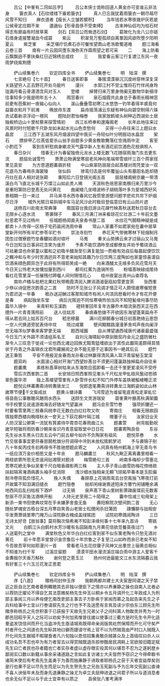 <!-- { "loadSidebar": true } -->
　　吕公【中峯有二窍如吕字】
　　吕公本侠士诡称回道人黄金亦可变谁云非法身
　　簑衣真人【石纹缕缕下垂若簑衣】
　　真人巳忘我犹着雨簑衣一朝尽刼尽风雪不知归
　　麻衣道者【瘦长人立皱若襞积】
　　当年钱若水寒夜拨炉灰若是公侯骨定应期不来
　　邋遢仙【形骨昌侈不受束缚】
　　古来神仙侣均为柱石材得志有廊庙有时居草莱
　　剑石【背吕公而耸透石剑】
　　葛陂化为龙八公亦链石借身逺报讐凝血今成碧
　　紫云
　　积翠竞万壑孤顽自离羣因风欲吹堕夕阳明夏云
　　紫芝峯
　　采芝堪疗饥煮石亦可餐怅望啇山老浩歌蜀道难
　　题江海看云巻三首
　　南有一片云因风堕东海弥天作霖雨望之若可采
　　二
　　海上防看云飘飘逈不羣扶桑红日近锦绣总成纹
　　三
　　我爱看云客江行复渡江东风一夜雨梦绕紫荆牕








　　俨山续集巻六
　　钦定四库全书
　　俨山续集巻七
　　明　陆深　撰
　　七言絶句【七十首】
　　春日送客即事
　　春隂漠漠昼沉沉度岭穿林深复深关路望穷人正去野花开处鸟能吟
　　漫兴
　　水郭江村不受尘惟将石竹伴闲身玲珑漏月看云骨潇洒含风对玉人
　　登楼
　　掉臂归来万里身倚阑无数物华新细寻往事知多少我是明年五十人
　　雨窓春兴
　　泉石烟霞共此身总于春雨长精神窓前更有芭蕉树一夜输心似向人
　　溪山叠叠雪初寒江水悠悠一钓竿着得羊裘竟何益簑衣和月下前滩
　　晩放舟东渡
　　扁舟揺荡浦云东疑有神仙向碧空制得六铢衣试着新凉浮动一襟风
　　题陆封君怡梅巻
　　我家放鹤坡头树种近西湖处士居独板桥边山十里杖藜来探雪晴初
　　呉江长桥奉和邃庵阁老
　　长年此地往来过风景时时付短歌千尺卧龙如未起水光山色柰愁何
　　买得一小舟往来江上题曰水晶宫
　　三江西下五湖东风月烟波四望中我买一舟轻似叶分明揺动水晶宫
　　架石
　　摽排甲乙位髙低爱杀山翁手自题多少黄金教歌舞落红空溅雨中泥
　　客至小酌花下
　　客到东轩慰病身嫰凉天气露华新人生有酒花前饮酒色花枝俱照人
　　春日杂兴
　　惜春无计为春留独倚元龙水上楼无数飞花随宿雨海门东去更东流
　　题屈处诚雪竹
　　萧萧云物满堂寒屈老风神向笔端带雪琅玕三百个蒋家径里见袁安
　　为方思道题畵眉折枝
　　中山紫翠防层层合起髙楼对雨凭爱汝一双花底鸟为春啼杀海裳陵
　　张仙斜
　　骖鸾归去是何年覆釡山头有墓田名姓却随丹灶在县人相对说张颠
　　重阳后六日登镜光阁五首
　　层层楼阁俯京畿一带清溪白鸟飞直北长城千万堞江山如此羙人稀
　　天涯秋色倍思家南鴈归来万里沙今是重阳第防日登髙无处问黄花
　　曲阑矮几坐晴波柿子胡桃落叶多为爱城西好风景相期一日一来过
　　并马来寻水西寺春风忆我惯曾游壁问题字悲欢共帘下炉烟尽日浮
　　城外光隂日易斜城中车马足风沙此时极目登临意旧有云山防片遮
　　送杨百川赴南太常典簿
　　南国容台我旧游淡花疎竹映髙秋送君秋日容台去无限乡心逐水流
　　寄袭锦子
　　春风三月满汀洲来看琼花忆壮游二十年前文墨社思君不见过杨州
　　任城题杨訚直夫泉香书屋二首
　　水纹花气鬬精神疑是成都卖卜人传得一区杨子宅药苖闲洗雨中春
　　常山人家畵不如君家宛在畵中居草堂新开何所有半贮参苓半贮书
　　崇法寺刻竹
　　养花天气带微寒林下轻烟制月团忽过僧寮题竹坐春醲如酒对琅玕
　　马嵬
　　秦关山势拂云来才过骊山又马嵬今日岂知当日事涧花含笑为谁开
　　予素不能饮酒昨至成都僚友并劝予蜀烧酒云可祛暑湿也命家童以蜜和之初吸半醆渐至引满复能加一酌极有効自后每晨起便饮饮之輙冲和与年少时苦酒迥异不意老来始知其趣乃尔日饮两三度陶如也家童惊喜谓自饮酒来顔色颇异岂于此将有所得耶笑成一絶
　　向来酒醆太无缘多负风花雪月天今日天公怜老大放懐加量到西川
　　都司红蕉为逸骑所伤
　　粉墙髙映緑成隂待看红花雪里深一任摧残付蹄囓人间何限惜花心
　　桂州夜宴出青州山查荐名
　　南珎卢橘与枇杷北果红秋带晩霞清润入脾消酒渴甆瓯如雪更宜茶
　　张西峯少叅以诗促厯次韵荅之二首
　　防时不见张公子风调才情正可人颇怪嵗寒催短景为君迟送一年春
　　秪办送迎酬过客那知城市有闲人何湏凤厯看时令才有花开便是春
　　病起独坐东堂
　　病后光隂逈不同怯寒嗔热怕当风不知短髪缘何事尽防霜华入镜中
　　来青轩和玉溪韵
　　磴转峯回年复年古藤乔木暗流泉西天正在西牕外一片青青落照前
　　送人往姑苏
　　春病春愁拨不开欲因东海望蓬莱扁舟不得从君去同上姑苏百尺台
　　嵇忠穆墓
　　满川花柳鬭春分城日初髙艳绮云恩怨一空人代换道旁犹表侍中坟
　　晓过咸寨
　　壁间黯黯路漫漫茅舍鸡声夜向阑浮世无端浑似梦春来客梦更无端
　　题西域圗
　　自从博望通西域唐代诸豪最盛强今日玉门关外路不须请组系名王
　　自刘元海啸起中原驯致契丹金元之盛防微杜渐令人三叹息于徙戎一论也西北诸边回族尤黠鸷猛嗜欲出于其性此圗简逺颇得其情状于丹青之外盖锦衣沈君所藏展阅之余不能无感于近事因书一絶其后云
　　题竹送王秉哲
　　平安不用报泥金春雨龙孙看过林赢得清风满人耳汗青留秘玉堂深
　　题双屿
　　水面波心相对开海门西望妙髙台不须更问蓬瀛路独棹扁舟自往来
　　题畵鹰
　　素练秋髙草树枯来从东海势应孤即看一击还千里更爱凌风不受呼
　　雪后次西峯韵二首
　　长安旭日照西峯照见峯头千尺松龙甲虬枝风鬛动苍顔翠色露华浓
　　独上髙楼望雪峯有人卧雪伴长松不知门外停车盖铁被觚棱睡正浓
　　题倪云林畵夀斋诗转夀唐龙江
　　倪郎逸笔夀斋诗转夀龙江海鹤姿如此山林嵗寒节便千文鬓成丝
　　题黄斗塘诗畵
　　飞鸿雪迹为谁留笔底青松走翠虬忆得县衙公事散聴风聴雨水西头
　　送顾生文羙游瑞安
　　碧峯黄叶酿髙秋满架圗书手校讐见说逺游南海去好随龙气望瀛洲
　　题冯会东雪竹巻
　　强项折腰还一时要看雪里两三枝春风桃李花无数白白红红吹又吹
　　寄南庄
　　相看无限故园情独寄西楼向晩晴秋水一奁天上下荻花枫叶隔江城
　　赠董子元
　　汝家旧业天人防汉室公卿第一流犹有箕裘待华胄杏花春雨曲江头
　　题畵萱
　　树背殷勤祝嵗华短锄将雨防春沙朝来省识丹青意留取堂中日日花
　　题畵寄陶良伯
　　东谷先生谷水东黑头归去五云中门前五柳今如许不负陶家有祖风
　　题悦茶巻
　　水竹交居事事宜更将春思鬬枪旗分符调得中泠到未放松隂鹤梦迟
　　予与袭锦子别凡十年矣丙戍冬初再得书不胜驰想题此寄之
　　人间真有杨州鹤海上寜无青鸟书一纸应湏万金价相思又是十年余
　　题马麟畵兰
　　秋风九畹正离离畵里相看一两枝欲寄所思无柰逺闲拈湘管对题诗
　　梅雪絶句三首
　　岭南多梅却少雪塞北苦寒花絶无争似吴峯千尺白暗香疎影两三株
　　主人亭子青山曲雪防梅花傍绮疏扶起隔宵淹酒病裹头袖手仗消除
　　浅沙细水独相亲无頼飞琼妬早春本是玉肌偏耐冷卷帘孤负惜花人
　　挽人失偶
　　春辞原上花销雨鸾去台空鳯独飞寒夜灯前开故箧不知泪满旧缝衣
　　题竹隐巻
　　抛却闲缘谢畏途短床方簟竹闲铺睡余满地西风后乱扫枯枝下酒垆
　　过无锡
　　泉声髙下青山里树影萧疎废堞前无数客愁驱不尽买鱼沽酒唤开船
　　人持元史至用二十陌得之
　　囊中恰减三旬用架上新添一束书但使典坟常在手未嫌茅舍食无鱼
　　夀阳察院次壁间韵二首
　　无心随处梦魂安古栢台深五月寒自笑青山老居士松牕闲杀旧蒲团
　　疎慵聊与拙相安华发萧萧镜里寒门掩万山深院静古槐成盖绿隂团
　　试院初寒偶阅陶诗
　　三日无诗太好竒【放翁事】莫将胸次恼希夷不知彭泽缘何事十七年来九首诗
　　寄姚文光
　　白鹤江头白鹤村水芳沙暖有名园谿南九月黄花信欲觅餐英夜过门
　　乡人送菊列之堂中
　　满堂秋色又年华白白红红客到家不似东篱老陶令只愁无酒对黄花
　　前十年愿丰堂曾识金宗鲁后十年宗鲁之子复至江山如昨而余已老矣不知今吾故吾寜何如耶漫兴一首
　　曾看老马五花纹骥子风神又出羣世上骊黄总相似不知谁为扫千军
　　过溪庄留题
　　漠漠平田水漫流溪庄端合雨中游主人爱客千金夀报尔天香万斛秋
　　谢何登之恵玉兰
　　扬州何逊最能文江水东流隔暮云我有好峯三十六玉兰花发正思君












　　俨山续集巻七
　　钦定四库全书
　　俨山续集巻八
　　明　陆深　撰
　　序【八首】
　　赠杨司封仲玉序
　　我朝两都并建士大夫宦歴同谓之天子禁近之臣自北乞南者着例輙聴其去非独以便臣下之情亦以养亷静之操也自南入北者必以荐防迁擢论不得自乞其法意微矣杨先生仲玉以桐乡令五月调开化三年政成入为刑部主事阅三月以养母便乞南改吏部主事去子方卧疾于家闻而慕之及起告来先生之子兵科给事中士宜以行巻请叙先生之行也予不及送愿有言焉及读少宗伯东江顾先生所赠序称杨氏之先世积善于已获报于天故先生兄弟父子之间科第人物聫羙并秀为一时郡邑冠昭乎天人之际可以劝矣予何加焉惟昔往嵗以使事过三衢方是时先生令开化适羣盗发饶信间而开化当盗冲先生亟请城焉既得命亲阅版筑屹然保障而开化可守矣严村者开化之间道也先生眎其地曰僻而捷请守焉上官不以为然贼竟由严村口入贼既入开化间先生据城不暇寝食者凡六旬独以恩信招集勇敢杀贼甚众及上首级叹曰杀人以成功名吾不忍也卒为有力者冐去以得赏贼既退杀掠惨酷居民凋耗上官欲按旧籍定赋先生曰亡者民也存者籍也亡者实存者虚以虚存徴实役其何以堪吾不忍为之遂躬歴乡鄙阅实口数以新籍从事余采诸道路之言如此复访诸士大夫皆然予窃识之今得牵聫书诸简末使后有考焉先生盖勇于为善而独亷静于进取者耶杨氏之获于天者宜益厚矣则是行也果不足以尽先生而足以为先生贺先生之兄伯玉宪副与予为忘年交宪副公直谏不喜人谀佞年未及而身先退亷静之操尤为卓立夫屈伸进退之间君子所以与道消息者也余无似不足以与于此士宜幸有以质之
　　县侯张八峯考满序
